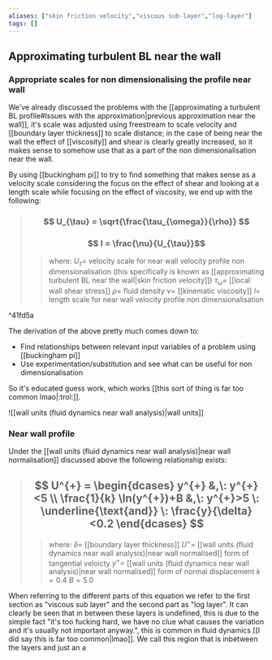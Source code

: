 ```yaml
---
aliases: ["skin friction velocity","viscous sub-layer","log-layer"]
tags: []
---
```


## Approximating turbulent BL near the wall

### Appropriate scales for non dimensionalising the profile near wall

We've already discussed the problems with the [[approximating a turbulent BL profile#Issues with the approximation|previous approximation near the wall]], it's scale was adjusted using freestream to scale velocity and [[boundary layer thickness]] to scale distance; in the case of being near the wall the effect of [[viscosity]] and shear is clearly greatly increased, so it makes sense to somehow use that as a part of the non dimensionalisation near the wall.

By using [[buckingham pi]] to try to find something that makes sense as a velocity scale considering the focus on the effect of shear and looking at a length scale while focusing on the effect of viscosity, we end up with the following:

> ### $$ U_{\tau} = \sqrt{\frac{\tau_{\omega}}{\rho}} $$ 
> ### $$ l = \frac{\nu}{U_{\tau}}$$ 
>> where:
>> $U_{\tau}=$ velocity scale for near wall velocity profile non dimensionalisation (this specifically is known as [[approximating turbulent BL near the wall|skin friction velocity]])
>> $\tau_{\omega}=$ [[local wall shear stress]]
>> $\rho=$ fluid density
>> $\nu=$ [[kinematic viscosity]]
>> $l=$ length scale for near wall velocity profile non dimensionalisation

^41fd5a

The derivation of the above pretty much comes down to:
- Find relationships between relevant input variables of a problem using [[buckingham pi]]
- Use experimentation/substitution and see what can be useful for non dimensionalisation

So it's educated guess work, which works [[this sort of thing is far too common lmao|:trol:]].

![[wall units (fluid dynamics near wall analysis)|wall units]]

### Near wall profile

Under the [[wall units (fluid dynamics near wall analysis)|near wall normalisation]] discussed above the following relationship exists:

> ## $$ U^{+} = \begin{dcases} y^{+} &,\: y^{+}<5 \\ \frac{1}{k} \ln(y^{+})+B &,\: y^{+}>5 \: \underline{\text{and}} \: \frac{y}{\delta}<0.2 \end{dcases}  $$ 
>> where:
>> $\delta=$ [[boundary layer thickness]]
>> $U^{+}=$ [[wall units (fluid dynamics near wall analysis)|near wall normalised]] form of tangential veloicty
>> $y^{+}=$ [[wall units (fluid dynamics near wall analysis)|near wall normalised]] form of normal displacement
>> $k=0.4$ 
>> $B=5.0$ 

When referring to the different parts of this equation we refer to the first section as "viscous sub layer" and the second part as "log layer". It can clearly be seen that in between these layers is undefined, this is due to the simple fact "it's too fucking hard, we have no clue what causes the variation and it's usually not important anyway.", this is common in fluid dynamics [[I did say this is far too common|lmao]]. We call this region that is inbetween the layers and just an a

